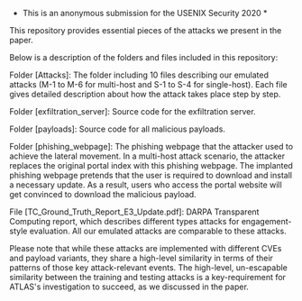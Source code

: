 * This is an anonymous submission for the USENIX Security 2020 *

This repository provides essential pieces of the attacks we present in the paper.

Below is a description of the folders and files included in this repository:

Folder [Attacks]: The folder including 10 files describing our emulated attacks (M-1 to M-6 for multi-host and S-1 to S-4 for single-host). Each file gives detailed description about how the attack takes place step by step.

Folder [exfiltration_server]: Source code for the exfiltration server.

Folder [payloads]: Source code for all malicious payloads.

Folder [phishing_webpage]: The phishing webpage that the attacker used to achieve the lateral movement. In a multi-host attack scenario, the attacker replaces the original portal index with this phishing webpage. The implanted phishing webpage pretends that the user is required to download and install a necessary update. As a result, users who access the portal website will get convinced to download the malicious payload.

File [TC_Ground_Truth_Report_E3_Update.pdf]: DARPA Transparent Computing report, which describes different types attacks for engagement-style evaluation. All our emulated attacks are comparable to these attacks.

Please note that while these attacks are implemented with different CVEs and payload variants, they share a high-level similarity in terms of their patterns of those key attack-relevant events. The high-level, un-escapable similarity between the training and testing attacks is a key-requirement for ATLAS's investigation to succeed, as we discussed in the paper.
